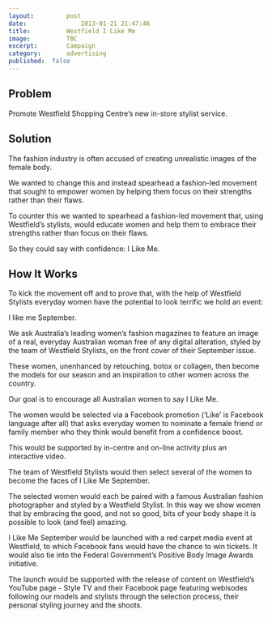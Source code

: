 ```yaml
---
layout:			post
date:				2013-01-21 21:47:46
title:			Westfield I Like Me
image:			TBC
excerpt:		Campaign
category:		advertising
published:	false
---
```

## Problem ##

Promote Westfield Shopping Centre’s new in-store stylist service.
			
## Solution ##
			
The fashion industry is often accused of creating unrealistic images of the female body.We wanted to change this and instead spearhead a fashion-led movement that sought to empower women by helping them focus on their strengths rather than their flaws.To counter this we wanted to spearhead a fashion-led movement that, using Westfield’s stylists, would educate women and help them to embrace their strengths rather than focus on their flaws.So they could say with confidence: I Like Me.

## How It Works ##
			
To kick the movement off and to prove that, with the help of Westfield Stylists everyday women have the potential to look terrific we hold an event:I like me September.We ask Australia’s leading women’s fashion magazines to feature an image of a real, everyday Australian woman free of any digital alteration, styled by the team of Westfield Stylists, on the front cover of their September issue.These women, unenhanced by retouching, botox or collagen, then become the models for our season and an inspiration to other women across the country.Our goal is to encourage all Australian women to say I Like Me.The women would be selected via a Facebook promotion (‘Like’ is Facebook language after all) that asks everyday women to nominate a female friend or family member who they think would benefit from a confidence boost.This would be supported by in-centre and on-line activity plus an interactive video.The team of Westfield Stylists would then select several of the women to become the faces of I Like Me September.The selected women would each be paired with a famous Australian fashion photographer and styled by a Westfield Stylist. In this way we show women that by embracing the good, and not so good, bits of your body shape it is possible to look (and feel) amazing.I Like Me September would be launched with a red carpet media event at Westfield, to which Facebook fans would have the chance to win tickets. It would also tie into the Federal Government’s Positive Body Image Awards initiative.The launch would be supported with the release of content on Westfield’s YouTube page - Style TV and their Facebook page featuring webisodes following our models and stylists through the selection process, their personal styling journey and the shoots.